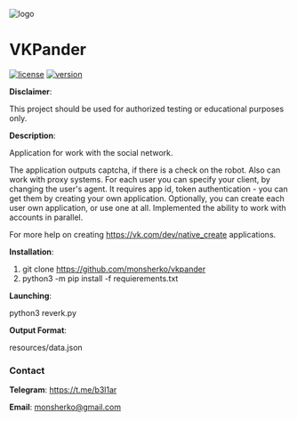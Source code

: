 ![logo](https://pp.userapi.com/c846417/v846417614/ff266/idsfbMmp2Hg.jpg)

# VKPander
[![license](https://img.shields.io/hexpm/l/plug.svg)](https://github.com/colental/byob/blob/master/LICENSE)
[![version](https://img.shields.io/badge/version-1.0-lightgrey.svg)](https://github.com/monsherko/vkpander)


__Disclaimer__: 

This project should be used for authorized testing or educational purposes only.

__Description__:

Application for work with the social network.

The application outputs captcha, if there is a check on the robot.
Also can work with proxy systems.
For each user you can specify your client, by changing the user's agent.
It requires app id, token authentication - you can get them by creating your own application.
Optionally, you can create each user own application, or use one at all.
Implemented the ability to work with accounts in parallel.

For more help on creating https://vk.com/dev/native_create applications.

__Installation__: 

1. git clone https://github.com/monsherko/vkpander
2. python3 -m pip install -f requierements.txt 


__Launching__:

python3 reverk.py


__Output Format__:

resources/data.json


### Contact

__Telegram__: https://t.me/b3l1ar 

__Email__: monsherko@gmail.com
